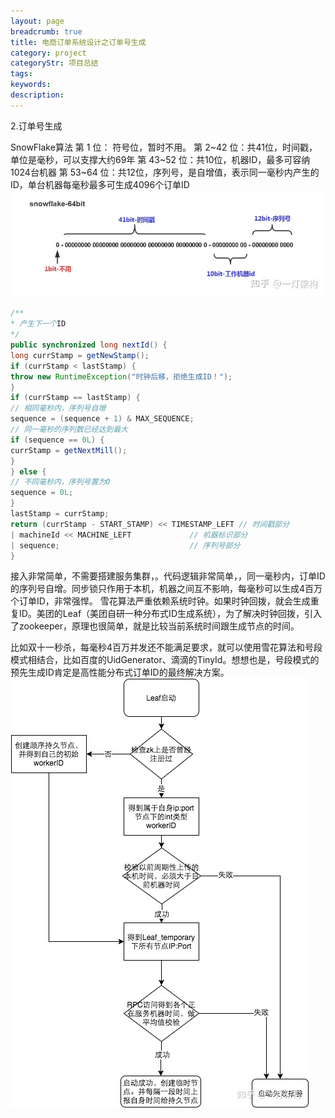 ```yaml
---
layout: page
breadcrumb: true
title: 电商订单系统设计之订单号生成
category: project
categoryStr: 项目总结
tags: 
keywords: 
description: 
---
```


2.订单号生成

SnowFlake算法
第 1 位： 符号位，暂时不用。 第 2~42 位：共41位，时间戳，单位是毫秒，可以支撑大约69年 第 43~52 位：共10位，机器ID，最多可容纳1024台机器 第 53~64 位：共12位，序列号，是自增值，表示同一毫秒内产生的ID，单台机器每毫秒最多可生成4096个订单ID
<img src="/img/java/2022-12-10-ECommerce-Order-Design-OrderNo-1.jpg" class="post-img" alt="2022-12-10-ECommerce-Order-Design-OrderNo-1">

```java
/**
* 产生下一个ID
*/
public synchronized long nextId() {
long currStamp = getNewStamp();
if (currStamp < lastStamp) {
throw new RuntimeException("时钟后移，拒绝生成ID！");
}
if (currStamp == lastStamp) {
// 相同毫秒内，序列号自增
sequence = (sequence + 1) & MAX_SEQUENCE;
// 同一毫秒的序列数已经达到最大
if (sequence == 0L) {
currStamp = getNextMill();
}
} else {
// 不同毫秒内，序列号置为0
sequence = 0L;
}
lastStamp = currStamp;
return (currStamp - START_STAMP) << TIMESTAMP_LEFT // 时间戳部分
| machineId << MACHINE_LEFT             // 机器标识部分
| sequence;                             // 序列号部分
}
```
接入非常简单，不需要搭建服务集群，。代码逻辑非常简单，，同一毫秒内，订单ID的序列号自增。同步锁只作用于本机，机器之间互不影响，每毫秒可以生成4百万个订单ID，非常强悍。
雪花算法严重依赖系统时钟。如果时钟回拨，就会生成重复ID。美团的Leaf（美团自研一种分布式ID生成系统），为了解决时钟回拨，引入了zookeeper，原理也很简单，就是比较当前系统时间跟生成节点的时间。





比如双十一秒杀，每毫秒4百万并发还不能满足要求，就可以使用雪花算法和号段模式相结合，比如百度的UidGenerator、滴滴的TinyId。想想也是，号段模式的预先生成ID肯定是高性能分布式订单ID的最终解决方案。
<img src="/img/java/2022-12-10-ECommerce-Order-Design-OrderNo-2.jpg" class="post-img" alt="2022-12-10-ECommerce-Order-Design-OrderNo-2">